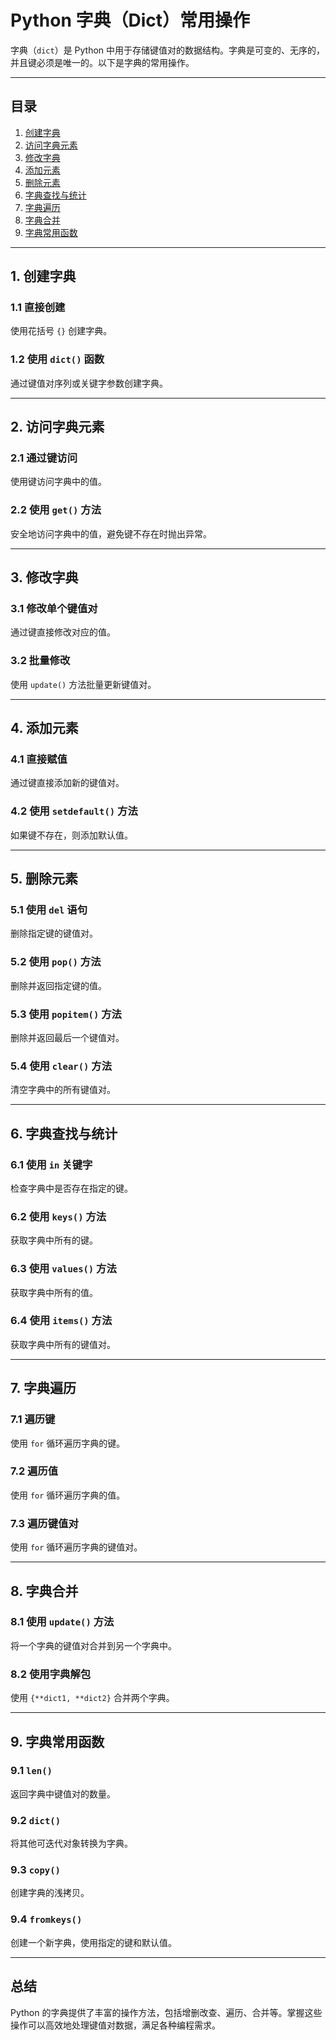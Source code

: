 # Python 字典（Dict）常用操作

字典（`dict`）是 Python 中用于存储键值对的数据结构。字典是可变的、无序的，并且键必须是唯一的。以下是字典的常用操作。

---

## 目录
1. [创建字典](#1-创建字典)
2. [访问字典元素](#2-访问字典元素)
3. [修改字典](#3-修改字典)
4. [添加元素](#4-添加元素)
5. [删除元素](#5-删除元素)
6. [字典查找与统计](#6-字典查找与统计)
7. [字典遍历](#7-字典遍历)
8. [字典合并](#8-字典合并)
9. [字典常用函数](#9-字典常用函数)

---

## 1. 创建字典

### 1.1 直接创建
使用花括号 `{}` 创建字典。

### 1.2 使用 `dict()` 函数
通过键值对序列或关键字参数创建字典。

---

## 2. 访问字典元素

### 2.1 通过键访问
使用键访问字典中的值。

### 2.2 使用 `get()` 方法
安全地访问字典中的值，避免键不存在时抛出异常。

---

## 3. 修改字典

### 3.1 修改单个键值对
通过键直接修改对应的值。

### 3.2 批量修改
使用 `update()` 方法批量更新键值对。

---

## 4. 添加元素

### 4.1 直接赋值
通过键直接添加新的键值对。

### 4.2 使用 `setdefault()` 方法
如果键不存在，则添加默认值。

---

## 5. 删除元素

### 5.1 使用 `del` 语句
删除指定键的键值对。

### 5.2 使用 `pop()` 方法
删除并返回指定键的值。

### 5.3 使用 `popitem()` 方法
删除并返回最后一个键值对。

### 5.4 使用 `clear()` 方法
清空字典中的所有键值对。

---

## 6. 字典查找与统计

### 6.1 使用 `in` 关键字
检查字典中是否存在指定的键。

### 6.2 使用 `keys()` 方法
获取字典中所有的键。

### 6.3 使用 `values()` 方法
获取字典中所有的值。

### 6.4 使用 `items()` 方法
获取字典中所有的键值对。

---

## 7. 字典遍历

### 7.1 遍历键
使用 `for` 循环遍历字典的键。

### 7.2 遍历值
使用 `for` 循环遍历字典的值。

### 7.3 遍历键值对
使用 `for` 循环遍历字典的键值对。

---

## 8. 字典合并

### 8.1 使用 `update()` 方法
将一个字典的键值对合并到另一个字典中。

### 8.2 使用字典解包
使用 `{**dict1, **dict2}` 合并两个字典。

---

## 9. 字典常用函数

### 9.1 `len()`
返回字典中键值对的数量。

### 9.2 `dict()`
将其他可迭代对象转换为字典。

### 9.3 `copy()`
创建字典的浅拷贝。

### 9.4 `fromkeys()`
创建一个新字典，使用指定的键和默认值。

---

## 总结
Python 的字典提供了丰富的操作方法，包括增删改查、遍历、合并等。掌握这些操作可以高效地处理键值对数据，满足各种编程需求。
